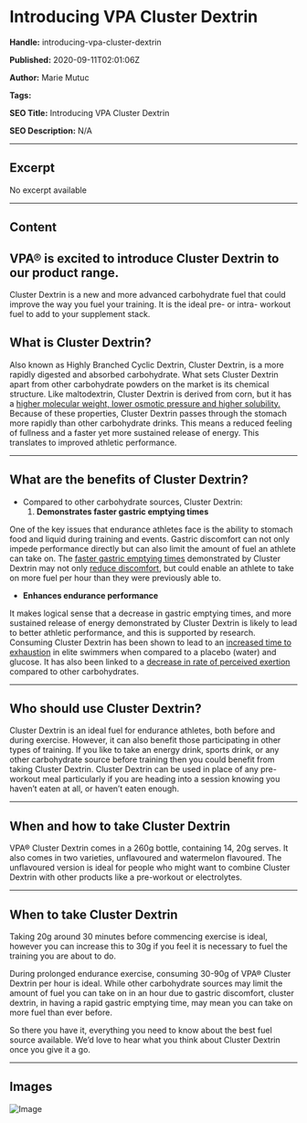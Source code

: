 # Introducing VPA Cluster Dextrin

**Handle:** introducing-vpa-cluster-dextrin

**Published:** 2020-09-11T02:01:06Z

**Author:** Marie Mutuc

**Tags:** 

**SEO Title:** Introducing VPA Cluster Dextrin

**SEO Description:** N/A

---

## Excerpt

No excerpt available

---

## Content

## VPA® is excited to introduce Cluster Dextrin to our product range.

Cluster Dextrin is a new and more advanced carbohydrate fuel that could improve the way you fuel your training. It is the ideal pre- or intra- workout fuel to add to your supplement stack.

## What is Cluster Dextrin?

Also known as Highly Branched Cyclic Dextrin, Cluster Dextrin, is a more rapidly digested and absorbed carbohydrate. What sets Cluster Dextrin apart from other carbohydrate powders on the market is its chemical structure. Like maltodextrin, Cluster Dextrin is derived from corn, but it has a [higher molecular weight, lower osmotic pressure and higher solubility.](https://www.glico.com/nutrition/en/product/finechemical/cdextrin/) Because of these properties, Cluster Dextrin passes through the stomach more rapidly than other carbohydrate drinks. This means a reduced feeling of fullness and a faster yet more sustained release of energy. This translates to improved athletic performance.

---

## What are the benefits of Cluster Dextrin?

- Compared to other carbohydrate sources, Cluster Dextrin:
  1. **Demonstrates faster gastric emptying times**

One of the key issues that endurance athletes face is the ability to stomach food and liquid during training and events. Gastric discomfort can not only impede performance directly but can also limit the amount of fuel an athlete can take on. The [faster gastric emptying times](https://www.thieme-connect.com/products/ejournals/abstract/10.1055/s-2004-820999) demonstrated by Cluster Dextrin may not only [reduce discomfort](https://www.jstage.jst.go.jp/article/fstr/10/4/10_4_428/_article/-char/ja/), but could enable an athlete to take on more fuel per hour than they were previously able to.

- **Enhances endurance performance**

It makes logical sense that a decrease in gastric emptying times, and more sustained release of energy demonstrated by Cluster Dextrin is likely to lead to better athletic performance, and this is supported by research. Consuming Cluster Dextrin has been shown to lead to an [increased time to exhaustion](https://www.researchgate.net/publication/282511164_Evaluation_of_Exercise_Performance_with_the_Intake_of_Highly_Branched_Cyclic_Dextrin_in_Athletes) in elite swimmers when compared to a placebo (water) and glucose. It has also been linked to a [decrease in rate of perceived exertion](https://www.tandfonline.com/doi/full/10.1080/09168451.2014.943654) compared to other carbohydrates.

---

## Who should use Cluster Dextrin?

Cluster Dextrin is an ideal fuel for endurance athletes, both before and during exercise. However, it can also benefit those participating in other types of training. If you like to take an energy drink, sports drink, or any other carbohydrate source before training then you could benefit from taking Cluster Dextrin. Cluster Dextrin can be used in place of any pre-workout meal particularly if you are heading into a session knowing you haven’t eaten at all, or haven’t eaten enough.

---

## When and how to take Cluster Dextrin

VPA® Cluster Dextrin comes in a 260g bottle, containing 14, 20g serves. It also comes in two varieties, unflavoured and watermelon flavoured. The unflavoured version is ideal for people who might want to combine Cluster Dextrin with other products like a pre-workout or electrolytes.

---

## When to take Cluster Dextrin

Taking 20g around 30 minutes before commencing exercise is ideal, however you can increase this to 30g if you feel it is necessary to fuel the training you are about to do.

During prolonged endurance exercise, consuming 30-90g of VPA® Cluster Dextrin per hour is ideal. While other carbohydrate sources may limit the amount of fuel you can take on in an hour due to gastric discomfort, cluster dextrin, in having a rapid gastric emptying time, may mean you can take on more fuel than ever before.

So there you have it, everything you need to know about the best fuel source available. We’d love to hear what you think about Cluster Dextrin once you give it a go.

---

## Images

![Image](undefined)

